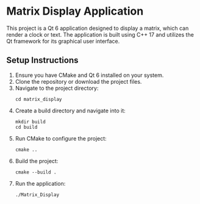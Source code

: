 # Matrix Display Application

This project is a Qt 6 application designed to display a matrix, which can render a clock or text. The application is built using C++ 17 and utilizes the Qt framework for its graphical user interface.

## Setup Instructions

1. Ensure you have CMake and Qt 6 installed on your system.
2. Clone the repository or download the project files.
3. Navigate to the project directory:
   ```
   cd matrix_display
   ```
4. Create a build directory and navigate into it:
   ```
   mkdir build
   cd build
   ```
5. Run CMake to configure the project:
   ```
   cmake ..
   ```
6. Build the project:
   ```
   cmake --build .
   ```
7. Run the application:
   ```
   ./Matrix_Display
   ```
